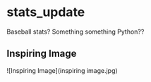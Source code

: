 # stats_update

Baseball stats? Something something Python??

## Inspiring Image

![Inspiring Image](inspiring image.jpg)
